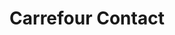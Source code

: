 ---
title: "Carrefour Contact"
url: /saint-sauveur-de-montagut/carrefour-contact/
shop: supermarché
---
